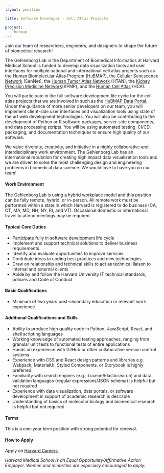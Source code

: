 ```yaml
---
layout: position

title: Software Developer - Cell Atlas Projects

project:
  - hubmap
---
```


Join our team of researchers, engineers, and designers to shape the future of biomedical research! 
 
The Gehlenborg Lab in the Department of Biomedical Informatics at Harvard Medical School is funded to develop data visualization tools and user interfaces for multiple national and international cell atlas projects such as the [Human Biomolecular Atlas Program](https://hubmapconsortium.org) (HuBMAP), the [Cellular Senescence Network](https://sennetconsortium.org) (SenNet), the [Human Tumor Atlas Network](https://humantumoratlas.org) (HTAN), the [Kidney Precision Medicine Network](https://www.kpmp.org/)(KPMP), and the [Human Cell Atlas](https://www.humancellatlas.org/) (HCA).
 
You will participate in the full software development life cycle for the cell atlas projects that we are involved in such as the [HuBMAP Data Portal](https://portal.hubmapconsortium.org). Under the guidance of more senior developers on our team, you will implement client-side user interfaces and visualization tools using state of the art web development technologies. You will also be contributing to the development of Python or R software packages, server-side components, and data processing scripts.  You will be using automated testing, CI/CD, packaging, and documentation techniques to ensure high quality of our software.

We value diversity, creativity, and initiative in a highly collaborative and interdisciplinary work environment. The Gehlenborg Lab has an international reputation for creating high impact data visualization tools and we are driven to solve the most challenging design and engineering problems in biomedical data science. We would love to have you on our team!

#### Work Environment
The Gehlenborg Lab is using a hybrid workplace model and this position can be fully remote, hybrid, or in-person. All remote work must be performed within a state in which Harvard is registered to do business (CA, CT, MA, MD, NH, NY, RI, and VT). Occasional domestic or international travel to attend meetings may be required.

#### Typical Core Duties
- Participate fully in software development life cycle
- Implement and support technical solutions to deliver business requirements
- Identify and evaluate opportunities to improve services
- Contribute ideas to coding best practices and new technologies
- Draw on relationship and technical skills to act as technical liaison to internal and external clients
- Abide by and follow the Harvard University IT technical standards, policies and Code of Conduct

#### Basic Qualifications
- Minimum of two years post-secondary education or relevant work experience

#### Additional Qualifications and Skills
- Ability to produce high quality code in Python, JavaScript, React, and shell scripting languages
- Working knowledge of automated testing approaches, ranging from granular unit tests to functional tests of entire applications
- Hands on experience with GitHub or other collaborative version control systems
- Experience with CSS and React design patterns and libraries e.g. Webpack, MaterialUI, Styled Components, or Storybook is highly preferred
- Familiarity with search engines (e.g., Lucene/Elasticsearch) and data validation languages (regular expressions/JSON schema) is helpful but not required
- Experience with data visualization, data portals, or software development in support of academic research is desirable
- Understanding of basics of molecular biology and biomedical research is helpful but not required

#### Terms
This is a one-year term position with strong potential for renewal.

#### How to Apply
Apply on [Harvard Careers](https://sjobs.brassring.com/TGnewUI/Search/home/HomeWithPreLoad?partnerid=25240&siteid=5341&PageType=JobDetails&jobid=1977449).

*Harvard Medical School is an Equal Opportunity/Affirmative Action Employer. Women and minorities are especially encouraged to apply.*